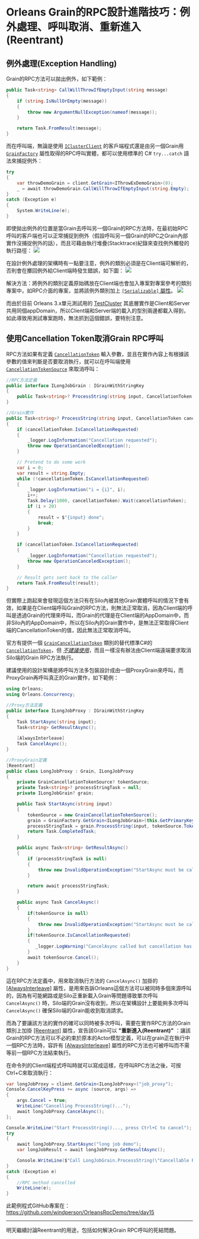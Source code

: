 # Orleans Grain的RPC設計進階技巧：例外處理、呼叫取消、重新進入(Reentrant)

## 例外處理(Exception Handling)

Grain的RPC方法可以拋出例外，如下範例：
```csharp  
public Task<string> CallWillThrowIfEmptyInput(string message)
{
    if (string.IsNullOrEmpty(message))
    {
        throw new ArgumentNullException(nameof(message));
    }

    return Task.FromResult(message);
}
```
而在呼叫端，無論是使用 [`IClusterClient`](https://learn.microsoft.com/en-us/dotnet/api/orleans.iclusterclient) 的客戶端程式還是由另一個Grain用 [`GrainFactory`](https://learn.microsoft.com/en-us/dotnet/api/orleans.grain.grainfactory) 屬性取得的RPC呼叫實體，都可以使用標準的 C# `try...catch` 語法來捕捉例外：
```csharp
try
{
    var throwDemoGrain = client.GetGrain<IThrowExDemoGrain>(0);
    _ = await throwDemoGrain.CallWillThrowIfEmptyInput(string.Empty);
}
catch (Exception e)
{
    System.WriteLine(e);
}
```
即使拋出例外的位置是當Grain去呼叫另一個Grain的RPC方法時，在最初始RPC呼叫的客戶端也可以正常捕捉到例外（假設呼叫另一個Grain的RPC之Grain內部實作沒捕捉例外的話），而且可藉由執行堆疊(Stacktrace)紀錄來查找例外觸發的執行路徑：
![](./exception_stacktrace.png)

在設計例外處理的架構時有一點要注意，例外的類別必須是在Client端可解析的，否則會在擲回例外給Client端時發生錯誤，如下圖：
![](./exception_type_cannot_be_known.png)

解決方法：將例外的類別定義原始碼放在Client端也會加入專案對專案參考的類別專案中，如RPC介面的專案，並將該例外類別加上 [`[Serializable]` 屬性](https://learn.microsoft.com/en-us/dotnet/api/system.serializableattribute)。
![](./exception_definition_location.png)

而由於目前 Orleans 3.x單元測試用的 [TestCluster](https://learn.microsoft.com/en-us/dotnet/api/orleans.testinghost.testcluster) 其底層實作是Client和Server共用同個appDomain，所以Client端和Server端的載入的型別兩邊都載入得到，如此導致用測試專案跑時，無法抓到這個錯誤，要特別注意。 

## 使用Cancellation Token取消Grain RPC呼叫

RPC方法如果有定義 [`CancellationToken`](https://learn.microsoft.com/en-us/dotnet/api/system.threading.cancellationtoken) 輸入參數，並且在實作內容上有根據該參數的值來判斷是否要取消執行，就可以在呼叫端使用 [`CancellationTokenSource`](https://learn.microsoft.com/en-us/dotnet/api/system.threading.cancellationsource) 來取消呼叫：
```csharp
//RPC方法定義
public interface ILongJobGrain : IGrainWithStringKey
{
    public Task<string>? ProcessString(string input, CancellationToken cancellationToken);
}

//Grain實作
public Task<string>? ProcessString(string input, CancellationToken cancellationToken)
{
    if (cancellationToken.IsCancellationRequested)
    {
        _logger.LogInformation("Cancellation requested");
        throw new OperationCanceledException();
    }

    // Pretend to do some work
    var i = 0;
    var result = string.Empty;
    while (!cancellationToken.IsCancellationRequested)
    {
        _logger.LogInformation("i = {i}", i);
        i++;
        Task.Delay(1000, cancellationToken).Wait(cancellationToken);
        if (i > 20)
        {
            result = $"{input} done";
            break;
        }
    }

    if (cancellationToken.IsCancellationRequested)
    {
        _logger.LogInformation("Cancellation requested");
        throw new OperationCanceledException();
    }

    // Result gets sent back to the caller
    return Task.FromResult(result);
}
```
但實際上跑起來會發現這個方法只有在Silo內被其他Grain實體呼叫的情況下會有效，如果是在Client端呼叫Grain的RPC方法，則無法正常取消，因為Client端的呼叫是透過Grain的代理來呼叫，而Grain的代理是在Client端的AppDomain中，而非Silo內的AppDomain中，所以在Silo內的Grain實作中，是無法正常取得Client端的CancellationToken的值，因此無法正常取消呼叫。

官方有提供一個 [`GrainCancellationToken`](https://learn.microsoft.com/en-us/dotnet/api/orleans.graincancellationtoken) 類別的替代標準C#的 [`CancellationToken`](https://learn.microsoft.com/en-us/dotnet/api/system.threading.cancellationtoken)，但 [*不建議使用*](https://github.com/dotnet/orleans/issues/5299#issuecomment-452455112)，而且一樣沒有辦法由Client端遠端要求取消Silo端的Grain RPC方法執行。

建議使用的設計架構是將呼叫方法多包裝設計成由一個ProxyGrain來呼叫，而ProxyGrain再呼叫真正的Grain實作，如下範例：
```csharp
using Orleans;
using Orleans.Concurrency;

//Proxy方法定義
public interface ILongJobProxy : IGrainWithStringKey
{
    Task StartAsync(string input);
    Task<string> GetResultAsync();
    
    [AlwaysInterleave]
    Task CancelAsync();
}

//ProxyGrain定義
[Reentrant]
public class LongJobProxy : Grain, ILongJobProxy
{
    private GrainCancellationTokenSource? tokenSource;
    private Task<string>? processStringTask = null;
    private ILongJobGrain? grain;

    public Task StartAsync(string input)
    {
        tokenSource = new GrainCancellationTokenSource();
        grain = GrainFactory.GetGrain<ILongJobGrain>(this.GetPrimaryKeyString());
        processStringTask = grain.ProcessString(input, tokenSource.Token.CancellationToken);
        return Task.CompletedTask;
    }

    public async Task<string> GetResultAsync()
    {
        if (processStringTask is null)
        {
            throw new InvalidOperationException("StartAsync must be called before GetResultAsync");
        }

        return await processStringTask;
    }

    public async Task CancelAsync()
    {
        if(tokenSource is null)
        {
            throw new InvalidOperationException("StartAsync must be called before CancelAsync");
        }
        if(tokenSource.IsCancellationRequested)
        {
           _logger.LogWarning("CancelAsync called but cancellation has already been requested"); 
        }
        await tokenSource.Cancel();
    }
}
```
這在RPC方法定義中，用來取消執行方法的 `CancelAsync()` 加掛的 [[AlwaysInterleave]](https://learn.microsoft.com/en-us/dotnet/api/orleans.concurrency.alwaysinterleaveattribute) 屬性，是用來告訴Orleans這個方法可以被同時多個來源呼叫的，因為有可能網路或是Silo正重新載入Grain等問題導致單次呼叫 `CancelAsync()` 時，Silo端的Grain沒有收到，所以在架構設計上要能夠多次呼叫 `CancelAsync()` 確保Silo端的Grain能收到取消請求。

而為了要讓該方法的實作的確可以同時被多次呼叫，需要在實作RPC方法的Grain類別上加掛 [[Reentrant]](https://learn.microsoft.com/en-us/dotnet/api/orleans.concurrency.reentrantattribute) 屬性，宣告該Grain可以 **"重新進入(Reentrant)"** ：讓該Grain的RPC方法可以不必約束於原本的Actor模型定義，可以在grain正在執行中一個RPC方法時，容許有 [[AlwaysInterleave]]() 屬性的RPC方法也可被呼叫而不需等前一個RPC方法結束執行。

在命令列的Client端程式呼叫時就可以寫成這樣，在呼叫RPC方法之後，可按Ctrl+C來取消執行：
```csharp
var longJobProxy = client.GetGrain<ILongJobProxy>("job_proxy");
Console.CancelKeyPress += async (source, args) =>
{
    args.Cancel = true;
    WriteLine("Cancelling ProcessString()...");
    await longJobProxy.CancelAsync();
};

Console.WriteLine("Start ProcessString()..., press Ctrl+C to cancel");
try
{
    await longJobProxy.StartAsync("long job demo");
    var longJobResult = await longJobProxy.GetResultAsync();

    Console.WriteLine($"Call LongJobGrain.ProcessString(\"Cancellable RPC Demo\") = {longJobResult}");
}
catch (Exception e)
{
    //RPC method cancelled
    WriteLine(e);
}
```

此範例程式GitHub專案在：  
https://github.com/windperson/OrleansRpcDemo/tree/day15

---

明天繼續討論Reentrant的用途，包括如何解決Grain RPC呼叫的死結問題。

